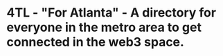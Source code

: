 # 4TL - "For Atlanta" - A directory for everyone in the metro area to get connected in the web3 space.
